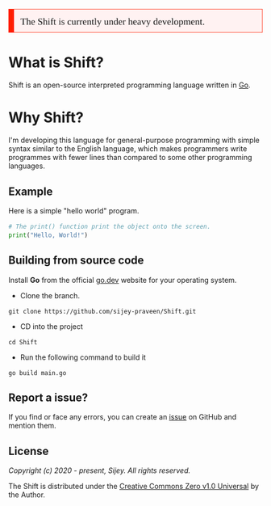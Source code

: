 [![The Shift is currently under heavy development.](message.svg)](https://github.com/sijey-praveen/Shift/)

# What is Shift?

Shift is an open-source interpreted programming language written in [Go](https://go.dev/).

# Why Shift?

I'm developing this language for general-purpose programming with simple syntax similar to the English language, which makes programmers write programmes with fewer lines than compared to some other programming languages.

## Example

Here is a simple "hello world" program.

```py
# The print() function print the object onto the screen.
print("Hello, World!")
```

<!-- ## Future Goals

- Make it more convenient. -->

## Building from source code

Install **Go** from the official [go.dev](https://go.dev/) website for your operating system.

- Clone the branch.
```
git clone https://github.com/sijey-praveen/Shift.git
```

- CD into the project
```
cd Shift
```

- Run the following command to build it
```
go build main.go
```

## Report a issue?

If you find or face any errors, you can create an [issue](https://github.com/sijey-praveen/Shift/issues) on GitHub and mention them.

## License

*Copyright (c) 2020 - present, Sijey. All rights reserved.*

The Shift is distributed under the [Creative Commons Zero v1.0 Universal](https://creativecommons.org/) by the Author.
